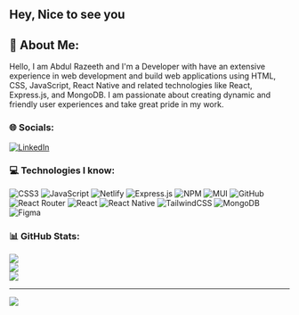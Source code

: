 ## Hey, Nice to see you


## 💫 About Me:
Hello, I am Abdul Razeeth and I'm a Developer with have an extensive experience in web development and build web applications using HTML, CSS, JavaScript, React Native and related technologies like React, Express.js, and MongoDB. I am passionate about creating dynamic and friendly user experiences and take great pride in my work.


### 🌐 Socials:
[![LinkedIn](https://img.shields.io/badge/LinkedIn-%230077B5.svg?logo=linkedin&logoColor=white)](https://linkedin.com/in/https://www.linkedin.com/in/abdul-razeeth-a02b98261/) 


### 💻 Technologies I know:
![CSS3](https://img.shields.io/badge/css3-%231572B6.svg?style=plastic&logo=css3&logoColor=white) ![JavaScript](https://img.shields.io/badge/javascript-%23323330.svg?style=plastic&logo=javascript&logoColor=%23F7DF1E) ![Netlify](https://img.shields.io/badge/netlify-%23000000.svg?style=plastic&logo=netlify&logoColor=#00C7B7) ![Express.js](https://img.shields.io/badge/express.js-%23404d59.svg?style=plastic&logo=express&logoColor=%2361DAFB) ![NPM](https://img.shields.io/badge/NPM-%23000000.svg?style=plastic&logo=npm&logoColor=white) ![MUI](https://img.shields.io/badge/MUI-%230081CB.svg?style=plastic&logo=material-ui&logoColor=white) ![GitHub](https://img.shields.io/badge/GitHub-%23121011.svg?style=plastic&logo=github&logoColor=white) ![React Router](https://img.shields.io/badge/React_Router-CA4245?style=plastic&logo=react-router&logoColor=white) ![React](https://img.shields.io/badge/react-%2320232a.svg?style=plastic&logo=react&logoColor=%2361DAFB) ![React Native](https://img.shields.io/badge/react_native-%2320232a.svg?style=plastic&logo=react&logoColor=%2361DAFB) ![TailwindCSS](https://img.shields.io/badge/tailwindcss-%2338B2AC.svg?style=plastic&logo=tailwind-css&logoColor=white) ![MongoDB](https://img.shields.io/badge/MongoDB-%234ea94b.svg?style=plastic&logo=mongodb&logoColor=white) 	![Figma](https://img.shields.io/badge/figma-%23F24E1E.svg?style=plastic&logo=figma&logoColor=white)


### 📊 GitHub Stats:
![](https://github-readme-stats.vercel.app/api?username=razeeth11&theme=radical&hide_border=false&include_all_commits=true&count_private=false)<br/>
![](https://github-readme-streak-stats.herokuapp.com/?user=razeeth11&theme=radical&hide_border=false)<br/>
![](https://github-readme-stats.vercel.app/api/top-langs/?username=razeeth11&theme=radical&hide_border=false&include_all_commits=true&count_private=false&layout=compact)


---
[![](https://visitcount.itsvg.in/api?id=razeeth11&icon=0&color=0)](https://visitcount.itsvg.in)

<!-- Proudly created with GPRM ( https://gprm.itsvg.in ) -->
